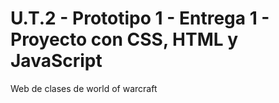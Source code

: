 # U.T.2 - Prototipo 1 - Entrega 1 - Proyecto con CSS, HTML y JavaScript
Web de clases de world of warcraft
